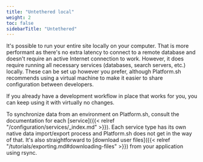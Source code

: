 ```yaml
---
title: "Untethered local"
weight: 2
toc: false
sidebarTitle: "Untethered"
---
```


It's possible to run your entire site locally on your computer.  That is more performant as there's no extra latency to connect to a remote database and doesn't require an active Internet connection to work.  However, it does require running all necessary services (databases, search servers, etc.) locally.  These can be set up however you prefer, although Platform.sh recommends using a virtual machine to make it easier to share configuration between developers.

If you already have a development workflow in place that works for you, you can keep using it with virtually no changes.

To synchronize data from an environment on Platform.sh, consult the documentation for each [service]({{< relref "/configuration/services/_index.md" >}}).  Each service type has its own native data import/export process and Platform.sh does not get in the way of that.  It's also straightforward to [download user files]({{< relref "/tutorials/exporting.md#downloading-files" >}}) from your application using rsync.
